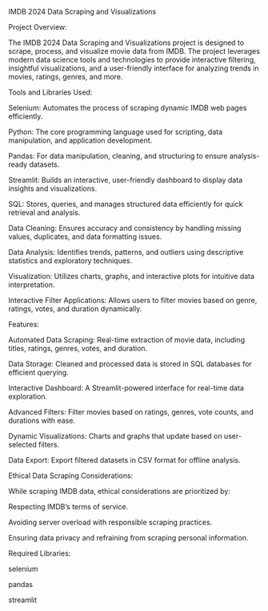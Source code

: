 IMDB 2024 Data Scraping and Visualizations

Project Overview:

The IMDB 2024 Data Scraping and Visualizations project is designed to scrape, process, and visualize movie data from IMDB. The project leverages modern data science tools and technologies to provide interactive filtering, insightful visualizations, and a user-friendly interface for analyzing trends in movies, ratings, genres, and more.

Tools and Libraries Used:

Selenium: Automates the process of scraping dynamic IMDB web pages efficiently.

Python: The core programming language used for scripting, data manipulation, and application development.

Pandas: For data manipulation, cleaning, and structuring to ensure analysis-ready datasets.

Streamlit: Builds an interactive, user-friendly dashboard to display data insights and visualizations.

SQL: Stores, queries, and manages structured data efficiently for quick retrieval and analysis.

Data Cleaning: Ensures accuracy and consistency by handling missing values, duplicates, and data formatting issues.

Data Analysis: Identifies trends, patterns, and outliers using descriptive statistics and exploratory techniques.

Visualization: Utilizes charts, graphs, and interactive plots for intuitive data interpretation.

Interactive Filter Applications: Allows users to filter movies based on genre, ratings, votes, and duration dynamically.

Features:

Automated Data Scraping: Real-time extraction of movie data, including titles, ratings, genres, votes, and duration.

Data Storage: Cleaned and processed data is stored in SQL databases for efficient querying.

Interactive Dashboard: A Streamlit-powered interface for real-time data exploration.

Advanced Filters: Filter movies based on ratings, genres, vote counts, and durations with ease.

Dynamic Visualizations: Charts and graphs that update based on user-selected filters.

Data Export: Export filtered datasets in CSV format for offline analysis.

Ethical Data Scraping Considerations:

While scraping IMDB data, ethical considerations are prioritized by:

Respecting IMDB’s terms of service.

Avoiding server overload with responsible scraping practices.

Ensuring data privacy and refraining from scraping personal information.

Required Libraries:

selenium

pandas

streamlit
